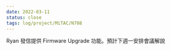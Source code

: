 ```yaml
---
date: 2022-03-11
status: close
tags: log/project/MiTAC/N708
---
```


Ryan 發信提供 Firmware Upgrade 功能。預計下週一安排會議解說

